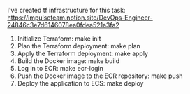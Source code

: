 I've created tf infrastructure for this task: https://impulseteam.notion.site/DevOps-Engineer-24846c3e7d6146078ea0fdea521a3fa2

1) Initialize Terraform: make init
2) Plan the Terraform deployment: make plan
3) Apply the Terraform deployment: make apply
4) Build the Docker image: make build
5) Log in to ECR: make ecr-login
6) Push the Docker image to the ECR repository: make push
7) Deploy the application to ECS: make deploy

